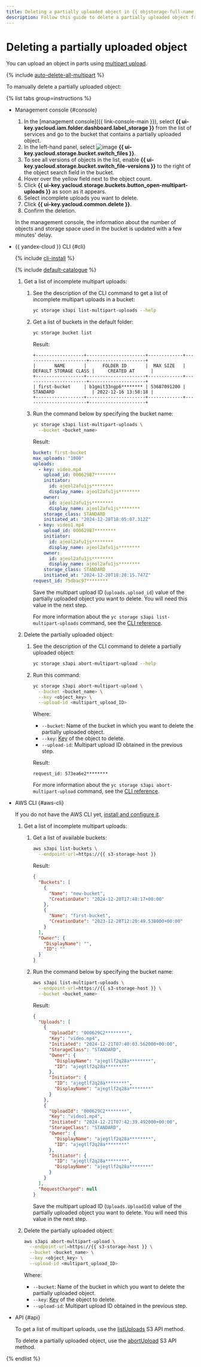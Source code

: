```yaml
---
title: Deleting a partially uploaded object in {{ objstorage-full-name }}
description: Follow this guide to delete a partially uploaded object from a bucket in {{ objstorage-name }}.
---
```


# Deleting a partially uploaded object

You can upload an object in parts using [multipart upload](../../concepts/multipart.md).

{% include [auto-delete-all-multipart](../../../_includes/storage/auto-delete-all-multipart.md) %}

To manually delete a partially uploaded object:

{% list tabs group=instructions %}

- Management console {#console}

  1. In the [management console]({{ link-console-main }}), select **{{ ui-key.yacloud.iam.folder.dashboard.label_storage }}** from the list of services and go to the bucket that contains a partially uploaded object.
  1. In the left-hand panel, select ![image](../../../_assets/console-icons/folder-tree.svg) **{{ ui-key.yacloud.storage.bucket.switch_files }}**.
  1. To see all versions of objects in the list, enable **{{ ui-key.yacloud.storage.bucket.switch_file-versions }}** to the right of the object search field in the bucket.
  1. Hover over the yellow field next to the object count.
  1. Click **{{ ui-key.yacloud.storage.buckets.button_open-multipart-uploads }}** as soon as it appears.
  1. Select incomplete uploads you want to delete.
  1. Click **{{ ui-key.yacloud.common.delete }}**.
  1. Confirm the deletion.

  In the management console, the information about the number of objects and storage space used in the bucket is updated with a few minutes' delay.

- {{ yandex-cloud }} CLI {#cli}

  {% include [cli-install](../../../_includes/cli-install.md) %}

  {% include [default-catalogue](../../../_includes/default-catalogue.md) %}

  1. Get a list of incomplete multipart uploads:

      1. See the description of the CLI command to get a list of incomplete multipart uploads in a bucket:

          ```bash
          yc storage s3api list-multipart-uploads --help
          ```

      1. Get a list of buckets in the default folder:

          ```bash
          yc storage bucket list
          ```

          Result:

          ```text
          +------------------+----------------------+-------------+-----------------------+---------------------+
          |       NAME       |      FOLDER ID       |  MAX SIZE   | DEFAULT STORAGE CLASS |     CREATED AT      |
          +------------------+----------------------+-------------+-----------------------+---------------------+
          | first-bucket     | b1gmit33ngp6******** | 53687091200 | STANDARD              | 2022-12-16 13:58:18 |
          +------------------+----------------------+-------------+-----------------------+---------------------+
          ```

      1. Run the command below by specifying the bucket name:

          ```bash
          yc storage s3api list-multipart-uploads \
            --bucket <bucket_name>
          ```

          Result:

          ```yaml
          bucket: first-bucket
          max_uploads: "1000"
          uploads:
            - key: video.mp4
              upload_id: 000629B7********
              initiator:
                id: ajeol2afu1js********
                display_name: ajeol2afu1js********
              owner:
                id: ajeol2afu1js********
                display_name: ajeol2afu1js********
              storage_class: STANDARD
              initiated_at: "2024-12-20T18:05:07.312Z"
            - key: video1.mp4
              upload_id: 000629B7********
              initiator:
                id: ajeol2afu1js********
                display_name: ajeol2afu1js********
              owner:
                id: ajeol2afu1js********
                display_name: ajeol2afu1js********
              storage_class: STANDARD
              initiated_at: "2024-12-20T18:20:15.747Z"
          request_id: 75dbac97********
          ```

          Save the multipart upload ID (`uploads.upload_id`) value of the partially uploaded object you want to delete. You will need this value in the next step.

          For more information about the `yc storage s3api list-multipart-uploads` command, see the [CLI reference](../../../cli/cli-ref/storage/cli-ref/s3api/list-multipart-uploads.md).

  1. Delete the partially uploaded object:

      1. See the description of the CLI command to delete a partially uploaded object:

          ```bash
          yc storage s3api abort-multipart-upload --help
          ```
      1. Run this command:

          ```bash
          yc storage s3api abort-multipart-upload \
            --bucket <bucket_name> \
            --key <object_key> \
            --upload-id <multipart_upload_ID>
          ```

          Where:

          * `--bucket`: Name of the bucket in which you want to delete the partially uploaded object.
          * `--key`: [Key](../../concepts/object.md#key) of the object to delete.
          * `--upload-id`: Multipart upload ID obtained in the previous step.

          Result:

          ```text
          request_id: 573ea6e2********
          ```

          For more information about the `yc storage s3api abort-multipart-upload` command, see the [CLI reference](../../../cli/cli-ref/storage/cli-ref/s3api/abort-multipart-upload.md).

- AWS CLI {#aws-cli}

  If you do not have the AWS CLI yet, [install and configure it](../../tools/aws-cli.md).

  1. Get a list of incomplete multipart uploads:

      1. Get a list of available buckets:

          ```bash
          aws s3api list-buckets \
            --endpoint-url=https://{{ s3-storage-host }} 
          ```

          Result:

          ```json
          {
            "Buckets": [
              {
                "Name": "new-bucket",
                "CreationDate": "2024-12-20T17:48:17+00:00"
              },
              {
                "Name": "first-bucket",
                "CreationDate": "2023-12-28T12:20:49.538000+00:00"
              }
            ],
            "Owner": {
              "DisplayName": "",
              "ID": ""
            }
          }
          ```

      1. Run the command below by specifying the bucket name:

          ```bash
          aws s3api list-multipart-uploads \
            --endpoint-url=https://{{ s3-storage-host }} \
            --bucket <bucket_name>
          ```

          Result:

          ```json
          {
            "Uploads": [
              {
                "UploadId": "000629C2********",
                "Key": "video.mp4",
                "Initiated": "2024-12-21T07:40:03.562000+00:00",
                "StorageClass": "STANDARD",
                "Owner": {
                  "DisplayName": "ajegtlf2q28a********",
                  "ID": "ajegtlf2q28a********"
                },
                "Initiator": {
                  "ID": "ajegtlf2q28a********",
                  "DisplayName": "ajegtlf2q28a********"
                }
              },
              {
                "UploadId": "000629C2********",
                "Key": "video1.mp4",
                "Initiated": "2024-12-21T07:42:39.492000+00:00",
                "StorageClass": "STANDARD",
                "Owner": {
                  "DisplayName": "ajegtlf2q28a********",
                  "ID": "ajegtlf2q28a********"
                },
                "Initiator": {
                  "ID": "ajegtlf2q28a********",
                  "DisplayName": "ajegtlf2q28a********"
                }
              }
            ],
            "RequestCharged": null
          }
          ```

          Save the multipart upload ID (`Uploads.UploadId`) value of the partially uploaded object you want to delete. You will need this value in the next step.

  1. Delete the partially uploaded object:

      ```bash
      aws s3api abort-multipart-upload \
        --endpoint-url=https://{{ s3-storage-host }} \
        --bucket <bucket_name> \
        --key <object_key> \
        --upload-id <multipart_upload_ID>
      ```

      Where:

      * `--bucket`: Name of the bucket in which you want to delete the partially uploaded object.
      * `--key`: [Key](../../concepts/object.md#key) of the object to delete.
      * `--upload-id`: Multipart upload ID obtained in the previous step.

- API {#api}

  To get a list of multipart uploads, use the [listUploads](../../s3/api-ref/multipart/listuploads.md) S3 API method.

  To delete a partially uploaded object, use the [abortUpload](../../s3/api-ref/multipart/abortupload.md) S3 API method.

{% endlist %}

